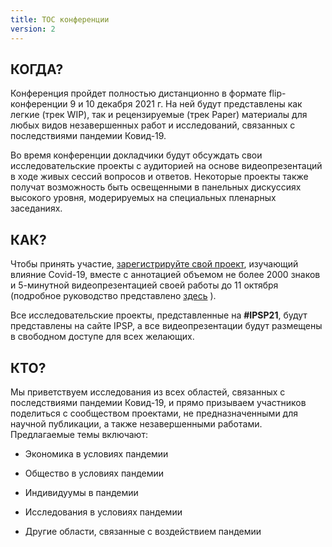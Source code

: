 ```yaml
---
title: ТОС конференции
version: 2
---
```


## КОГДА?

Конференция пройдет полностью дистанционно в формате flip-конференции 9 и 10 декабря 2021 г. На ней будут представлены как легкие (трек WIP), так и рецензируемые (трек Paper) материалы для любых видов незавершенных работ и исследований, связанных с последствиями пандемии Ковид-19.

Во время конференции докладчики будут обсуждать свои исследовательские проекты с аудиторией на основе видеопрезентаций в ходе живых сессий вопросов и ответов. Некоторые проекты также получат возможность быть освещенными в панельных дискуссиях высокого уровня, модерируемых на специальных пленарных заседаниях.

## КАК?

Чтобы принять участие, [зарегистрируйте свой проект](https://IP4SP.org/register), изучающий влияние Covid-19, вместе с аннотацией объемом не более 2000 знаков и 5-минутной видеопрезентацией своей работы до 11 октября (подробное руководство представлено [здесь](/conference/video_guidance) ).

Все исследовательские проекты, представленные на **\#IPSP21**, будут представлены на сайте IPSP, а все видеопрезентации будут размещены в свободном доступе для всех желающих.

## КТО?

Мы приветствуем исследования из всех областей, связанных с последствиями пандемии Ковид-19, и прямо призываем участников поделиться с сообществом проектами, не предназначенными для научной публикации, а также незавершенными работами. Предлагаемые темы включают:

- Экономика в условиях пандемии

- Общество в условиях пандемии

- Индивидуумы в пандемии

- Исследования в условиях пандемии

- Другие области, связанные с воздействием пандемии

<!-- -->
